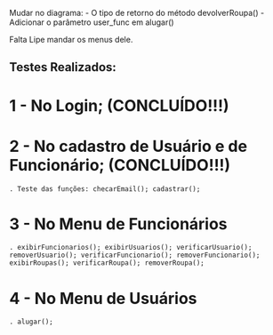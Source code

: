 Mudar no diagrama:
    - O tipo de retorno do método devolverRoupa()
    - Adicionar o parâmetro user_func em alugar()

Falta Lipe mandar os menus dele.

## Testes Realizados:

# 1 - No Login; (CONCLUÍDO!!!)
# 2 - No cadastro de Usuário e de Funcionário; (CONCLUÍDO!!!)
    . Teste das funções: checarEmail(); cadastrar();

# 3 - No Menu de Funcionários
    . exibirFuncionarios(); exibirUsuarios(); verificarUsuario(); removerUsuario(); verificarFuncionario(); removerFuncionario(); exibirRoupas(); verificarRoupa(); removerRoupa();

# 4 - No Menu de Usuários
    . alugar();